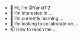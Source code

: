 - 👋 Hi, I’m @Yanki112
- 👀 I’m interested in ...
- 🌱 I’m currently learning ...
- 💞️ I’m looking to collaborate on ...
- 📫 How to reach me ...

<!---
Yanki112/Yanki112 is a ✨ special ✨ repository because its `README.md` (this file) appears on your GitHub profile.
You can click the Preview link to take a look at your changes.
--->